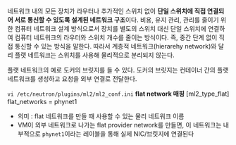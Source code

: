 네트워크 내의 모든 장치가 라우터나 추가적인 스위치 없이 **단일 스위치에 직접 연결되어 서로 통신할 수 있도록 설계된 네트워크 구조**이다.
비용, 유지 관리, 관리를 줄이기 위한 컴퓨터 네트워크 설계 방식으로서 장치를 별도의 스위치 대신 단일 스위치에 연결하여 컴퓨터 네트워크의 라우터와 스위치 개수를 줄이는 방식이다. 즉, 중간 단계 없이 직접 통신할 수 있는 방식을 말한다. 따라서 계층적 네트워크(hierarehy network)와 달리 플랫 네트워크는 스위치를 사용해 물리적으로 분리되지 않는다.

플랫 네트워크의 예로 도커의 브릿지를 들 수 있다. 도커의 브릿지는 컨테이너 간의 플랫 네트워크를 생성하고 요청을 외부 연결로 전달한다.

`vi /etc/neutron/plugins/ml2/ml2_conf.ini`
**flat network 매핑**
[ml2_type_flat]
flat_networks = phynet1
- 의미 : flat 네트워크를 만들 때 사용할 수 있는 물리 네트워크 이름
- VM이 외부 네트워크로 나가는 flat provider network를 만들면, 이 네트워크는 내부적으로 `phynet1`이라는 레이블을 통해 실제 NIC/브릿지에 연결된다
